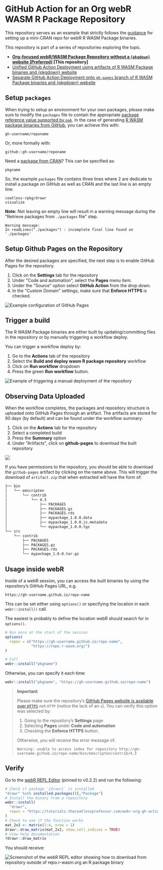 # GitHub Action for an Org webR WASM R Package Repository

This repository serves as an example that strictly follows the [guidance](https://r-wasm.github.io/rwasm/articles/github-actions.html) for setting up a mini-CRAN repo for webR R WASM Package binaries.

This repository is part of a series of repositories exploring the topic.

- **[Org-focused webR/WASM Package Repository without a `{pkgdown}` website (Preferred)](https://github.com/coatless-tutorials/webr-org-gh-action)  [This repository]**
- [Unified GitHub Action Deployment using artifacts of R WASM Package binaries and {pkgdown} website](https://github.com/coatless-tutorials/webr-unified-gh-workflow)
- [Separate GitHub Action Deployment onto `gh-pages` branch of R WASM Package binaries and {pkgdown} website](https://github.com/coatless-tutorials/webr-github-action-wasm-binaries)


## Setup `packages`

When trying to setup an environment for your own packages, please make sure to modify the `packages` file to contain the appropriate [package reference value supported by `pak`](https://r-lib.github.io/pkgdepends/reference/pkg_refs.html). In the case of generating [R WASM package binaries from GitHub](https://r-lib.github.io/pkgdepends/reference/pkg_refs.html#github-packages-github-), you can achieve this with: 

```
gh-username/reponame
```

Or, more formally with: 

```
github::gh-username/reponame
```

Need a [package from CRAN](https://r-lib.github.io/pkgdepends/reference/pkg_refs.html#cran-packages-cran-)? This can be specified as: 

```
pkgname
```

So, the example `packages` file contains three lines where 2 are dedicate to install a package on GitHub as well as CRAN and the last line is an empty line:

```
coatless-rpkg/drawr
visualize

```

**Note:** Not leaving an empty line will result in a warning message during the "Retrieve packages from `./packages` file" step.

```
Warning message:
In readLines("./packages") : incomplete final line found on './packages'
```

## Setup Github Pages on the Repository

After the desired packages are specified, the next step is to enable GitHub Pages for the repository.

1. Click on the **Settings** tab for the repository
2. Under "Code and automation", select the **Pages** menu item.
3. Under the "Source" option select **GitHub Action** from the drop down.
4. In the "Custom Domain" settings, make sure that **Enforce HTTPS** is checked.

![Example configuration of GitHub Pages](figures/github-pages-configuration-for-org-repository.png)

## Trigger a build

The R WASM Package binaries are either built by updating/committing files in the repository or by manually triggering a workflow deploy.

You can trigger a workflow deploy by:

1. Go to the **Actions** tab of the repository
2. Select the **Build and deploy wasm R package repository** workflow
3. Click on **Run workflow** dropdown
4. Press the green **Run workflow** button.

![Example of triggering a manual deployment of the repository](figures/github-pages-trigger-cran-repo-build.png)

## Observing Data Uploaded 

When the workflow completes, the packages and repository structure is uploaded onto GitHub Pages through
an artifact. The artifacts are stored for 90 days (by default) and can be found under the workflow
summary:

1. Click on the **Actions** tab for the repository
2. Select a completed build
3. Press the **Summary** option
4. Under "Artifacts", click on **github-pages** to download the built repository

![](figures/github-actions-webr-repo-github-pages-artifact.png)

If you have permissions to the repository, you should be able to download the `github-pages` artifact
by clicking on the name above. This will trigger the download of `artifact.zip` that when extracted
will have the form of: 

```sh
├── bin
│   └── emscripten
│       └── contrib
│           └── 4.3
│               ├── PACKAGES
│               ├── PACKAGES.gz
│               ├── PACKAGES.rds
│               ├── mypackage_1.0.0.data
│               ├── mypackage_1.0.0.js.metadata
│               └── mypackage_1.0.0.tgz
└── src
    └── contrib
        ├── PACKAGES
        ├── PACKAGES.gz
        ├── PACKAGES.rds
        └── mypackage_1.0.0.tar.gz
```


## Usage inside webR

Inside of a webR session, you can access the built binaries by using the
repository’s GitHub Pages URL, e.g.

```
https://gh-username.github.io/repo-name
```

This can be set either using `options()` or specifying the location in
each `webr::install()` call.

The easiest is probably to define the location webR should search for in
`options()`.

``` r
# Run once at the start of the session
options(
  repos = c("https://gh-username.github.io/repo-name", 
            "https://repo.r-wasm.org/")
)

# Call
webr::install("pkgname")
```

Otherwise, you can specify it each time:

``` r
webr::install("pkgname", "https://gh-username.github.io/repo-name")
```

<div>

> **Important**
>
> Please make sure the repository’s [GitHub Pages website is available
> over
> `HTTPS`](https://docs.github.com/en/pages/getting-started-with-github-pages/securing-your-github-pages-site-with-https#enforcing-https-for-your-github-pages-site)
> not `HTTP` (notice the lack of an `s`). You can verify this option was
> selected by:
>
> 1.  Going to the repository’s **Settings** page
> 2.  Selecting **Pages** under **Code and automation**
> 3.  Checking the **Enforce HTTPS** button.
>
> Otherwise, you will receive the error message of:
>
>     Warning: unable to access index for repository http://gh-username.github.io/repo-name/bin/emscripten/contrib/4.3

</div>

## Verify

Go to the [webR REPL Editor](https://webr.r-wasm.org/v0.2.2/) (pinned to
v0.2.2) and run the following:

``` r
# Check if package `{drawr}` is installed
"drawr" %in% installed.packages()[,"Package"]
# Install the binary from a repository
webr::install(
  "drawr", 
  repos = "https://tutorials.thecoatlessprofessor.com/webr-org-gh-action/"
)
# Check to see if the function works
mat_2x2 <- matrix(1:4, nrow = 2)
drawr::draw_matrix(mat_2x2, show_cell_indices = TRUE)
# View help documentation
?drawr::draw_matrix
```

You should receive:

![Screenshot of the webR REPL editor showing how to download from
repository outside of repo.r-wasm.org an R package
binary](figures/webr-repl-example-workflow.png)
